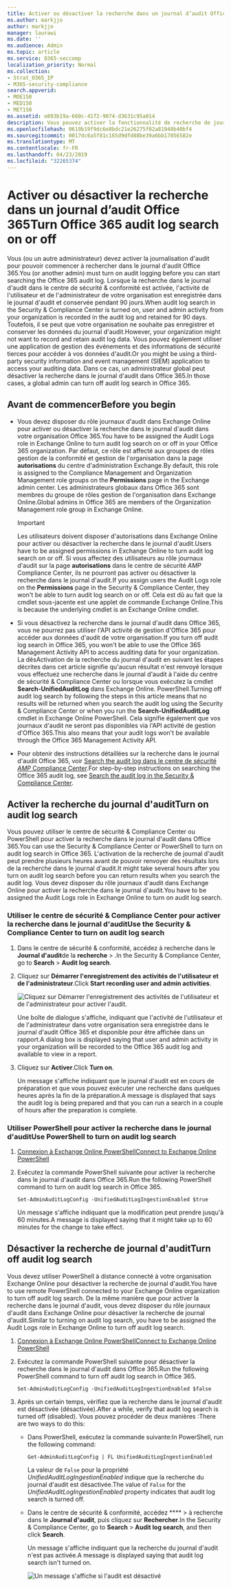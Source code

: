 ```yaml
---
title: Activer ou désactiver la recherche dans un journal d’audit Office 365
ms.author: markjjo
author: markjjo
manager: laurawi
ms.date: ''
ms.audience: Admin
ms.topic: article
ms.service: O365-seccomp
localization_priority: Normal
ms.collection:
- Strat_O365_IP
- M365-security-compliance
search.appverid:
- MOE150
- MED150
- MET150
ms.assetid: e893b19a-660c-41f2-9074-d3631c95a014
description: Vous pouvez activer la fonctionnalité de recherche de journal d'audit dans le centre de sécurité & Compliance Center. Si vous changez d'avis, vous pouvez le désactiver à tout moment. Lorsque le paramètre de recherche du journal d'audit est désactivé, les administrateurs ne peuvent pas rechercher dans le journal d'audit Office 365 des activités de l'utilisateur et de l'administrateur dans votre organisation.
ms.openlocfilehash: 0619b19f9dc6e8bdc21e26275f02a81948b40bf4
ms.sourcegitcommit: 0017dc6a5f81c165d9dfd88be39a6bb17856582e
ms.translationtype: MT
ms.contentlocale: fr-FR
ms.lasthandoff: 04/23/2019
ms.locfileid: "32265374"
---
```

# <a name="turn-office-365-audit-log-search-on-or-off"></a><span data-ttu-id="a94e7-105">Activer ou désactiver la recherche dans un journal d’audit Office 365</span><span class="sxs-lookup"><span data-stu-id="a94e7-105">Turn Office 365 audit log search on or off</span></span>

<span data-ttu-id="a94e7-106">Vous (ou un autre administrateur) devez activer la journalisation d'audit pour pouvoir commencer à rechercher dans le journal d'audit Office 365.</span><span class="sxs-lookup"><span data-stu-id="a94e7-106">You (or another admin) must turn on audit logging before you can start searching the Office 365 audit log.</span></span> <span data-ttu-id="a94e7-107">Lorsque la recherche dans le journal d'audit dans le centre de sécurité & conformité est activée, l'activité de l'utilisateur et de l'administrateur de votre organisation est enregistrée dans le journal d'audit et conservée pendant 90 jours.</span><span class="sxs-lookup"><span data-stu-id="a94e7-107">When audit log search in the Security & Compliance Center is turned on, user and admin activity from your organization is recorded in the audit log and retained for 90 days.</span></span> <span data-ttu-id="a94e7-108">Toutefois, il se peut que votre organisation ne souhaite pas enregistrer et conserver les données du journal d'audit.</span><span class="sxs-lookup"><span data-stu-id="a94e7-108">However, your organization might not want to record and retain audit log data.</span></span> <span data-ttu-id="a94e7-109">Vous pouvez également utiliser une application de gestion des événements et des informations de sécurité tierces pour accéder à vos données d'audit.</span><span class="sxs-lookup"><span data-stu-id="a94e7-109">Or you might be using a third-party security information and event management (SIEM) application to access your auditing data.</span></span> <span data-ttu-id="a94e7-110">Dans ce cas, un administrateur global peut désactiver la recherche dans le journal d'audit dans Office 365.</span><span class="sxs-lookup"><span data-stu-id="a94e7-110">In those cases, a global admin can turn off audit log search in Office 365.</span></span>
  
## <a name="before-you-begin"></a><span data-ttu-id="a94e7-111">Avant de commencer</span><span class="sxs-lookup"><span data-stu-id="a94e7-111">Before you begin</span></span>

- <span data-ttu-id="a94e7-112">Vous devez disposer du rôle journaux d'audit dans Exchange Online pour activer ou désactiver la recherche dans le journal d'audit dans votre organisation Office 365.</span><span class="sxs-lookup"><span data-stu-id="a94e7-112">You have to be assigned the Audit Logs role in Exchange Online to turn audit log search on or off in your Office 365 organization.</span></span> <span data-ttu-id="a94e7-113">Par défaut, ce rôle est affecté aux groupes de rôles gestion de la conformité et gestion de l'organisation dans la page **autorisations** du centre d'administration Exchange.</span><span class="sxs-lookup"><span data-stu-id="a94e7-113">By default, this role is assigned to the Compliance Management and Organization Management role groups on the **Permissions** page in the Exchange admin center.</span></span> <span data-ttu-id="a94e7-114">Les administrateurs globaux dans Office 365 sont membres du groupe de rôles gestion de l'organisation dans Exchange Online.</span><span class="sxs-lookup"><span data-stu-id="a94e7-114">Global admins in Office 365 are members of the Organization Management role group in Exchange Online.</span></span> 
    
    > [!IMPORTANT]
    > <span data-ttu-id="a94e7-115">Les utilisateurs doivent disposer d'autorisations dans Exchange Online pour activer ou désactiver la recherche dans le journal d'audit.</span><span class="sxs-lookup"><span data-stu-id="a94e7-115">Users have to be assigned permissions in Exchange Online to turn audit log search on or off.</span></span> <span data-ttu-id="a94e7-116">Si vous affectez des utilisateurs au rôle journaux d'audit sur la page **autorisations** dans le centre de sécurité _AMP_ Compliance Center, ils ne pourront pas activer ou désactiver la recherche dans le journal d'audit.</span><span class="sxs-lookup"><span data-stu-id="a94e7-116">If you assign users the Audit Logs role on the **Permissions** page in the Security & Compliance Center, they won't be able to turn audit log search on or off.</span></span> <span data-ttu-id="a94e7-117">Cela est dû au fait que la cmdlet sous-jacente est une applet de commande Exchange Online.</span><span class="sxs-lookup"><span data-stu-id="a94e7-117">This is because the underlying cmdlet is an Exchange Online cmdlet.</span></span> 
  
- <span data-ttu-id="a94e7-118">Si vous désactivez la recherche dans le journal d'audit dans Office 365, vous ne pourrez pas utiliser l'API activité de gestion d'Office 365 pour accéder aux données d'audit de votre organisation.</span><span class="sxs-lookup"><span data-stu-id="a94e7-118">If you turn off audit log search in Office 365, you won't be able to use the Office 365 Management Activity API to access auditing data for your organization.</span></span> <span data-ttu-id="a94e7-119">La désActivation de la recherche du journal d'audit en suivant les étapes décrites dans cet article signifie qu'aucun résultat n'est renvoyé lorsque vous effectuez une recherche dans le journal d'audit à l'aide du centre de sécurité & Compliance Center ou lorsque vous exécutez la cmdlet **Search-UnifiedAuditLog** dans Exchange Online. PowerShell.</span><span class="sxs-lookup"><span data-stu-id="a94e7-119">Turning off audit log search by following the steps in this article means that no results will be returned when you search the audit log using the Security & Compliance Center or when you run the **Search-UnifiedAuditLog** cmdlet in Exchange Online PowerShell.</span></span> <span data-ttu-id="a94e7-120">Cela signifie également que vos journaux d'audit ne seront pas disponibles via l'API activité de gestion d'Office 365.</span><span class="sxs-lookup"><span data-stu-id="a94e7-120">This also means that your audit logs won't be available through the Office 365 Management Activity API.</span></span>  
    
- <span data-ttu-id="a94e7-121">Pour obtenir des instructions détaillées sur la recherche dans le journal d'audit Office 365, voir [Search the audit log dans le centre de sécurité _AMP_ Compliance Center](search-the-audit-log-in-security-and-compliance.md).</span><span class="sxs-lookup"><span data-stu-id="a94e7-121">For step-by-step instructions on searching the Office 365 audit log, see [Search the audit log in the Security & Compliance Center](search-the-audit-log-in-security-and-compliance.md).</span></span>
    
## <a name="turn-on-audit-log-search"></a><span data-ttu-id="a94e7-122">Activer la recherche du journal d'audit</span><span class="sxs-lookup"><span data-stu-id="a94e7-122">Turn on audit log search</span></span>

<span data-ttu-id="a94e7-123">Vous pouvez utiliser le centre de sécurité & Compliance Center ou PowerShell pour activer la recherche dans le journal d'audit dans Office 365.</span><span class="sxs-lookup"><span data-stu-id="a94e7-123">You can use the Security & Compliance Center or PowerShell to turn on audit log search in Office 365.</span></span> <span data-ttu-id="a94e7-124">L'activation de la recherche de journal d'audit peut prendre plusieurs heures avant de pouvoir renvoyer des résultats lors de la recherche dans le journal d'audit.</span><span class="sxs-lookup"><span data-stu-id="a94e7-124">It might take several hours after you turn on audit log search before you can return results when you search the audit log.</span></span> <span data-ttu-id="a94e7-125">Vous devez disposer du rôle journaux d'audit dans Exchange Online pour activer la recherche dans le journal d'audit.</span><span class="sxs-lookup"><span data-stu-id="a94e7-125">You have to be assigned the Audit Logs role in Exchange Online to turn on audit log search.</span></span>
  
### <a name="use-the-security--compliance-center-to-turn-on-audit-log-search"></a><span data-ttu-id="a94e7-126">Utiliser le centre de sécurité & Compliance Center pour activer la recherche dans le journal d'audit</span><span class="sxs-lookup"><span data-stu-id="a94e7-126">Use the Security & Compliance Center to turn on audit log search</span></span>

1. <span data-ttu-id="a94e7-127">Dans le centre de sécurité & conformité, accédez à recherche dans le **Journal d'audit**de la **recherche** \> .</span><span class="sxs-lookup"><span data-stu-id="a94e7-127">In the Security & Compliance Center, go to **Search** \> **Audit log search**.</span></span>
    
2. <span data-ttu-id="a94e7-128">Cliquez sur **Démarrer l'enregistrement des activités de l'utilisateur et de l'administrateur**.</span><span class="sxs-lookup"><span data-stu-id="a94e7-128">Click **Start recording user and admin activities**.</span></span>
    
    ![Cliquez sur Démarrer l'enregistrement des activités de l'utilisateur et de l'administrateur pour activer l'audit.](media/39a9d35f-88d0-4bbe-a962-0be2f838e2bf.png)
  
    <span data-ttu-id="a94e7-130">Une boîte de dialogue s'affiche, indiquant que l'activité de l'utilisateur et de l'administrateur dans votre organisation sera enregistrée dans le journal d'audit Office 365 et disponible pour être affichée dans un rapport.</span><span class="sxs-lookup"><span data-stu-id="a94e7-130">A dialog box is displayed saying that user and admin activity in your organization will be recorded to the Office 365 audit log and available to view in a report.</span></span> 
    
3. <span data-ttu-id="a94e7-131">Cliquez sur **Activer**.</span><span class="sxs-lookup"><span data-stu-id="a94e7-131">Click **Turn on**.</span></span>
    
    <span data-ttu-id="a94e7-132">Un message s'affiche indiquant que le journal d'audit est en cours de préparation et que vous pouvez exécuter une recherche dans quelques heures après la fin de la préparation.</span><span class="sxs-lookup"><span data-stu-id="a94e7-132">A message is displayed that says the audit log is being prepared and that you can run a search in a couple of hours after the preparation is complete.</span></span>
    
### <a name="use-powershell-to-turn-on-audit-log-search"></a><span data-ttu-id="a94e7-133">Utiliser PowerShell pour activer la recherche dans le journal d'audit</span><span class="sxs-lookup"><span data-stu-id="a94e7-133">Use PowerShell to turn on audit log search</span></span>

1. [<span data-ttu-id="a94e7-134">Connexion à Exchange Online PowerShell</span><span class="sxs-lookup"><span data-stu-id="a94e7-134">Connect to Exchange Online PowerShell</span></span>](https://go.microsoft.com/fwlink/p/?LinkID=396554)
    
2. <span data-ttu-id="a94e7-135">Exécutez la commande PowerShell suivante pour activer la recherche dans le journal d'audit dans Office 365.</span><span class="sxs-lookup"><span data-stu-id="a94e7-135">Run the following PowerShell command to turn on audit log search in Office 365.</span></span>
    
    ```
    Set-AdminAuditLogConfig -UnifiedAuditLogIngestionEnabled $true
    ```

    <span data-ttu-id="a94e7-136">Un message s'affiche indiquant que la modification peut prendre jusqu'à 60 minutes.</span><span class="sxs-lookup"><span data-stu-id="a94e7-136">A message is displayed saying that it might take up to 60 minutes for the change to take effect.</span></span>
  
## <a name="turn-off-audit-log-search"></a><span data-ttu-id="a94e7-137">Désactiver la recherche de journal d'audit</span><span class="sxs-lookup"><span data-stu-id="a94e7-137">Turn off audit log search</span></span>

<span data-ttu-id="a94e7-138">Vous devez utiliser PowerShell à distance connecté à votre organisation Exchange Online pour désactiver la recherche de journal d'audit.</span><span class="sxs-lookup"><span data-stu-id="a94e7-138">You have to use remote PowerShell connected to your Exchange Online organization to turn off audit log search.</span></span> <span data-ttu-id="a94e7-139">De la même manière que pour activer la recherche dans le journal d'audit, vous devez disposer du rôle journaux d'audit dans Exchange Online pour désactiver la recherche de journal d'audit.</span><span class="sxs-lookup"><span data-stu-id="a94e7-139">Similar to turning on audit log search, you have to be assigned the Audit Logs role in Exchange Online to turn off audit log search.</span></span>
  
1. [<span data-ttu-id="a94e7-140">Connexion à Exchange Online PowerShell</span><span class="sxs-lookup"><span data-stu-id="a94e7-140">Connect to Exchange Online PowerShell</span></span>](https://go.microsoft.com/fwlink/p/?LinkID=396554)
    
2. <span data-ttu-id="a94e7-141">Exécutez la commande PowerShell suivante pour désactiver la recherche dans le journal d'audit dans Office 365.</span><span class="sxs-lookup"><span data-stu-id="a94e7-141">Run the following PowerShell command to turn off audit log search in Office 365.</span></span>
    
    ```
    Set-AdminAuditLogConfig -UnifiedAuditLogIngestionEnabled $false
    ```

3. <span data-ttu-id="a94e7-142">Après un certain temps, vérifiez que la recherche dans le journal d'audit est désactivée (désactivée).</span><span class="sxs-lookup"><span data-stu-id="a94e7-142">After a while, verify that audit log search is turned off (disabled).</span></span> <span data-ttu-id="a94e7-143">Vous pouvez procéder de deux manières :</span><span class="sxs-lookup"><span data-stu-id="a94e7-143">There are two ways to do this:</span></span>
    
    - <span data-ttu-id="a94e7-144">Dans PowerShell, exécutez la commande suivante:</span><span class="sxs-lookup"><span data-stu-id="a94e7-144">In PowerShell, run the following command:</span></span>

        ```
        Get-AdminAuditLogConfig | FL UnifiedAuditLogIngestionEnabled
        ```

        <span data-ttu-id="a94e7-145">La valeur de `False` pour la propriété _UnifiedAuditLogIngestionEnabled_ indique que la recherche du journal d'audit est désactivée.</span><span class="sxs-lookup"><span data-stu-id="a94e7-145">The value of  `False` for the  _UnifiedAuditLogIngestionEnabled_ property indicates that audit log search is turned off.</span></span> 
    
    - <span data-ttu-id="a94e7-146">Dans le centre de sécurité & conformité, accédez \*\*\*\* \> à recherche dans le **Journal d'audit**, puis cliquez sur **Rechercher**.</span><span class="sxs-lookup"><span data-stu-id="a94e7-146">In the Security & Compliance Center, go to **Search** \> **Audit log search**, and then click **Search**.</span></span>
    
      <span data-ttu-id="a94e7-147">Un message s'affiche indiquant que la recherche du journal d'audit n'est pas activée.</span><span class="sxs-lookup"><span data-stu-id="a94e7-147">A message is displayed saying that audit log search isn't turned on.</span></span> 
    
      ![Un message s'affiche si l'audit est désactivé](media/dca53da6-1cbe-4fa3-9860-f0d674de9538.png)
